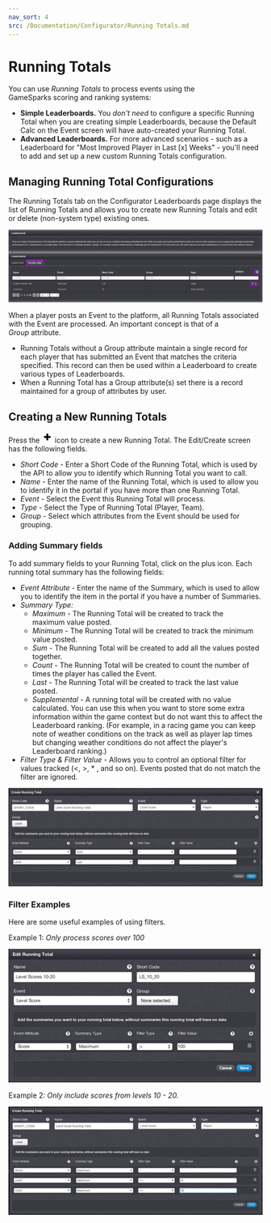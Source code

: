 ```yaml
---
nav_sort: 4
src: /Documentation/Configurator/Running Totals.md
---
```


# Running Totals

You can use *Running Totals* to process events using the GameSparks scoring and ranking systems:
* **Simple Leaderboards.** You *don't need* to configure a specific Running Total when you are creating simple Leaderboards, because the Default Calc on the Event screen will have auto-created your Running Total.
* **Advanced Leaderboards.** For more advanced scenarios - such as a Leaderboard for "Most Improved Player in Last [x] Weeks" - you'll need to add and set up a new custom Running Totals configuration.

## Managing Running Total Configurations

The Running Totals tab on the Configurator Leaderboards page displays the list of Running Totals and allows you to create new Running Totals and edit or delete (non-system type) existing ones.

![](img/RunningTotals/1.png)

When a player posts an Event to the platform, all Running Totals associated with the Event are processed. An important concept is that of a *Group* attribute.

  * Running Totals without a Group attribute maintain a single record for each player that has submitted an Event that matches the criteria specified. This record can then be used within a Leaderboard to create various types of Leaderboards.
  * When a Running Total has a Group attribute(s) set there is a record maintained for a group of attributes by user.

## Creating a New Running Totals

Press the ![](/img/fa/plus.png) icon to create a new Running Total. The Edit/Create screen has the following fields.

  * *Short Code* - Enter a Short Code of the Running Total, which is used by the API to allow you to identify which Running Total you want to call.
  * *Name* - Enter the name of the Running Total, which is used to allow you to identify it in the portal if you have more than one Running Total.
  * *Event* - Select the Event this Running Total will process.
  * *Type* - Select the Type of Running Total (Player, Team).
  * *Group* - Select which attributes from the Event should be used for grouping.

### Adding Summary fields

To add summary fields to your Running Total, click on the plus icon. Each running total summary has the following fields:
  * *Event Attribute* - Enter the name of the Summary, which is used to allow you to identify the item in the portal if you have a number of Summaries.
  * *Summary Type:*
    * *Maximum* - The Running Total will be created to track the maximum value posted.
    * *Minimum* - The Running Total will be created to track the minimum value posted.
    * *Sum* - The Running Total will be created to add all the values posted together.
    * *Count* - The Running Total will be created to count the number of times the player has called the Event.
    * *Last* - The Running Total will be created to track the last value posted.
    * *Supplemental* \- A running total will be created with no value calculated. You can use this when you want to store some extra information within the game context but do not want this to affect the Leaderboard ranking. (For example, in a racing game you can keep note of weather conditions on the track as well as player lap times but changing weather conditions do not affect the player's Leaderboard ranking.)
  * *Filter Type & Filter Value* - Allows you to control an optional filter for values tracked (<, >, * , and so on). Events posted that do not match the filter are ignored.

![](img/RunningTotals/12.png)

### Filter Examples

Here are some useful examples of using filters.

Example 1: *Only process scores over 100*

![](img/RunningTotals/3.png)

Example 2: *Only include scores from levels 10 - 20.*

![](img/RunningTotals/4.jpg)
